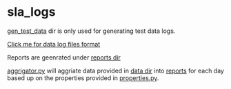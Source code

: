 # sla_logs

[gen_test_data](gen_test_data) dir is only used for generating test data logs.

[Click me for data log files format](data)

Reports are geenrated under [reports dir](reports)

[aggrigator.py](aggrigator.py) will aggriate data provided in [data dir](data) into [reports](reports) for each day based up on the properties provided in [properties.py](properties.py).
